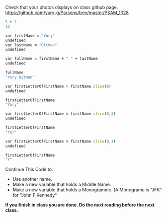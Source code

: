 Check that your photos displays on class github page. https://github.com/yury-g/Parsons/tree/master/PSAM_1028

```ruby
5 + 7 
12

var firstName = "Yury"
undefined
var lastName = "Gitman"
undefined

var fullName = firstName + " " + lastName
undefined

fullName
"Yury Gitman"

var firstLetterOfFirstName = firstName.slice(0)
undefined

firstLetterOfFirstName
"Yury"

var firstLetterOfFirstName = firstName.slice(0,3)
undefined

firstLetterOfFirstName
"Yur"

var firstLetterOfFirstName = firstName.slice(0,1)
undefined

firstLetterOfFirstName
"Y"


```

Continue This Code to: 
+  Use another name.  
+  Make a new variable that holds a Middle Name. 
+  Make a new variable that holds a Monogramme. 
      (A Monograme is "JFK" for "John F Kennedy"
  
 **If you finish in class you are done. Do the next reading before the next class.** 

